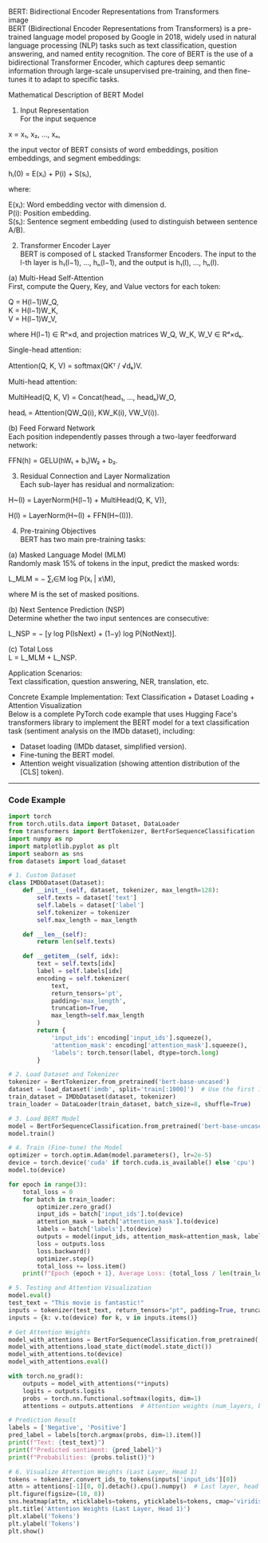 BERT: Bidirectional Encoder Representations from Transformers  
image  
BERT (Bidirectional Encoder Representations from Transformers) is a pre-trained language model proposed by Google in 2018, widely used in natural language processing (NLP) tasks such as text classification, question answering, and named entity recognition. The core of BERT is the use of a bidirectional Transformer Encoder, which captures deep semantic information through large-scale unsupervised pre-training, and then fine-tunes it to adapt to specific tasks.  

Mathematical Description of BERT Model  
1. Input Representation  
For the input sequence  

x = x₁, x₂, …, xₙ,  

the input vector of BERT consists of word embeddings, position embeddings, and segment embeddings:  

hᵢ(0) = E(xᵢ) + P(i) + S(sᵢ),  

where:  

E(xᵢ): Word embedding vector with dimension d.  
P(i): Position embedding.  
S(sᵢ): Sentence segment embedding (used to distinguish between sentence A/B).  

2. Transformer Encoder Layer  
BERT is composed of L stacked Transformer Encoders. The input to the l-th layer is h₁(l−1), …, hₙ(l−1), and the output is h₁(l), …, hₙ(l).  

(a) Multi-Head Self-Attention  
First, compute the Query, Key, and Value vectors for each token:  

Q = H(l−1)W_Q,  
K = H(l−1)W_K,  
V = H(l−1)W_V,  

where H(l−1) ∈ Rⁿ×d, and projection matrices W_Q, W_K, W_V ∈ Rᵈ×dₖ.  

Single-head attention:  

Attention(Q, K, V) = softmax(QKᵀ / √dₖ)V.  

Multi-head attention:  

MultiHead(Q, K, V) = Concat(head₁, …, headₕ)W_O,  

headᵢ = Attention(QW_Q(i), KW_K(i), VW_V(i)).  

(b) Feed Forward Network  
Each position independently passes through a two-layer feedforward network:  

FFN(h) = GELU(hW₁ + b₁)W₂ + b₂.  

3. Residual Connection and Layer Normalization  
Each sub-layer has residual and normalization:  

H~(l) = LayerNorm(H(l−1) + MultiHead(Q, K, V)),  

H(l) = LayerNorm(H~(l) + FFN(H~(l))).  

4. Pre-training Objectives  
BERT has two main pre-training tasks:  

(a) Masked Language Model (MLM)  
Randomly mask 15% of tokens in the input, predict the masked words:  

L_MLM = − ∑ᵢ∈M log P(xᵢ | x\M),  

where M is the set of masked positions.  

(b) Next Sentence Prediction (NSP)  
Determine whether the two input sentences are consecutive:  

L_NSP = − [y log P(IsNext) + (1−y) log P(NotNext)].  

(c) Total Loss  
L = L_MLM + L_NSP.  

Application Scenarios:  
Text classification, question answering, NER, translation, etc.  

Concrete Example Implementation: Text Classification + Dataset Loading + Attention Visualization  
Below is a complete PyTorch code example that uses Hugging Face's transformers library to implement the BERT model for a text classification task (sentiment analysis on the IMDb dataset), including:  

- Dataset loading (IMDb dataset, simplified version).  
- Fine-tuning the BERT model.  
- Attention weight visualization (showing attention distribution of the [CLS] token).  

---

### Code Example
```python
import torch
from torch.utils.data import Dataset, DataLoader
from transformers import BertTokenizer, BertForSequenceClassification
import numpy as np
import matplotlib.pyplot as plt
import seaborn as sns
from datasets import load_dataset

# 1. Custom Dataset
class IMDbDataset(Dataset):
    def __init__(self, dataset, tokenizer, max_length=128):
        self.texts = dataset['text']
        self.labels = dataset['label']
        self.tokenizer = tokenizer
        self.max_length = max_length

    def __len__(self):
        return len(self.texts)

    def __getitem__(self, idx):
        text = self.texts[idx]
        label = self.labels[idx]
        encoding = self.tokenizer(
            text,
            return_tensors='pt',
            padding='max_length',
            truncation=True,
            max_length=self.max_length
        )
        return {
            'input_ids': encoding['input_ids'].squeeze(),
            'attention_mask': encoding['attention_mask'].squeeze(),
            'labels': torch.tensor(label, dtype=torch.long)
        }

# 2. Load Dataset and Tokenizer
tokenizer = BertTokenizer.from_pretrained('bert-base-uncased')
dataset = load_dataset('imdb', split='train[:1000]')  # Use the first 1000 IMDb samples
train_dataset = IMDbDataset(dataset, tokenizer)
train_loader = DataLoader(train_dataset, batch_size=8, shuffle=True)

# 3. Load BERT Model
model = BertForSequenceClassification.from_pretrained('bert-base-uncased', num_labels=2)  # Binary classification: positive/negative sentiment
model.train()

# 4. Train (Fine-tune) the Model
optimizer = torch.optim.Adam(model.parameters(), lr=2e-5)
device = torch.device('cuda' if torch.cuda.is_available() else 'cpu')
model.to(device)

for epoch in range(3):
    total_loss = 0
    for batch in train_loader:
        optimizer.zero_grad()
        input_ids = batch['input_ids'].to(device)
        attention_mask = batch['attention_mask'].to(device)
        labels = batch['labels'].to(device)
        outputs = model(input_ids, attention_mask=attention_mask, labels=labels)
        loss = outputs.loss
        loss.backward()
        optimizer.step()
        total_loss += loss.item()
    print(f"Epoch {epoch + 1}, Average Loss: {total_loss / len(train_loader):.4f}")

# 5. Testing and Attention Visualization
model.eval()
test_text = "This movie is fantastic!"
inputs = tokenizer(test_text, return_tensors="pt", padding=True, truncation=True, max_length=128)
inputs = {k: v.to(device) for k, v in inputs.items()}

# Get Attention Weights
model_with_attentions = BertForSequenceClassification.from_pretrained('bert-base-uncased', num_labels=2, output_attentions=True)
model_with_attentions.load_state_dict(model.state_dict())
model_with_attentions.to(device)
model_with_attentions.eval()

with torch.no_grad():
    outputs = model_with_attentions(**inputs)
    logits = outputs.logits
    probs = torch.nn.functional.softmax(logits, dim=1)
    attentions = outputs.attentions  # Attention weights (num_layers, batch_size, num_heads, seq_len, seq_len)

# Prediction Result
labels = ['Negative', 'Positive']
pred_label = labels[torch.argmax(probs, dim=1).item()]
print(f"Text: {test_text}")
print(f"Predicted sentiment: {pred_label}")
print(f"Probabilities: {probs.tolist()}")

# 6. Visualize Attention Weights (Last Layer, Head 1)
tokens = tokenizer.convert_ids_to_tokens(inputs['input_ids'][0])
attn = attentions[-1][0, 0].detach().cpu().numpy()  # Last layer, head 1
plt.figure(figsize=(10, 8))
sns.heatmap(attn, xticklabels=tokens, yticklabels=tokens, cmap='viridis')
plt.title('Attention Weights (Last Layer, Head 1)')
plt.xlabel('Tokens')
plt.ylabel('Tokens')
plt.show()
